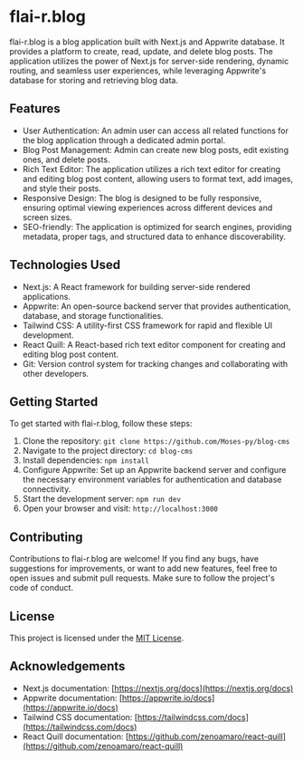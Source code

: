 # flai-r.blog

flai-r.blog is a blog application built with Next.js and Appwrite database. It provides a platform to create, read, update, and delete blog posts. The application utilizes the power of Next.js for server-side rendering, dynamic routing, and seamless user experiences, while leveraging Appwrite's database for storing and retrieving blog data.

## Features

- User Authentication: An admin user can access all related functions for the blog application through a dedicated admin portal.
- Blog Post Management: Admin can create new blog posts, edit existing ones, and delete posts.
- Rich Text Editor: The application utilizes a rich text editor for creating and editing blog post content, allowing users to format text, add images, and style their posts.
- Responsive Design: The blog is designed to be fully responsive, ensuring optimal viewing experiences across different devices and screen sizes.
- SEO-friendly: The application is optimized for search engines, providing metadata, proper tags, and structured data to enhance discoverability.

## Technologies Used

- Next.js: A React framework for building server-side rendered applications.
- Appwrite: An open-source backend server that provides authentication, database, and storage functionalities.
- Tailwind CSS: A utility-first CSS framework for rapid and flexible UI development.
- React Quill: A React-based rich text editor component for creating and editing blog post content.
- Git: Version control system for tracking changes and collaborating with other developers.

## Getting Started

To get started with flai-r.blog, follow these steps:

1. Clone the repository: `git clone https://github.com/Moses-py/blog-cms`
2. Navigate to the project directory: `cd blog-cms`
3. Install dependencies: `npm install`
4. Configure Appwrite: Set up an Appwrite backend server and configure the necessary environment variables for authentication and database connectivity.
5. Start the development server: `npm run dev`
6. Open your browser and visit: `http://localhost:3000`

## Contributing

Contributions to flai-r.blog are welcome! If you find any bugs, have suggestions for improvements, or want to add new features, feel free to open issues and submit pull requests. Make sure to follow the project's code of conduct.

## License

This project is licensed under the [MIT License](LICENSE).

## Acknowledgements

- Next.js documentation: [https://nextjs.org/docs](https://nextjs.org/docs)
- Appwrite documentation: [https://appwrite.io/docs](https://appwrite.io/docs)
- Tailwind CSS documentation: [https://tailwindcss.com/docs](https://tailwindcss.com/docs)
- React Quill documentation: [https://github.com/zenoamaro/react-quill](https://github.com/zenoamaro/react-quill)
